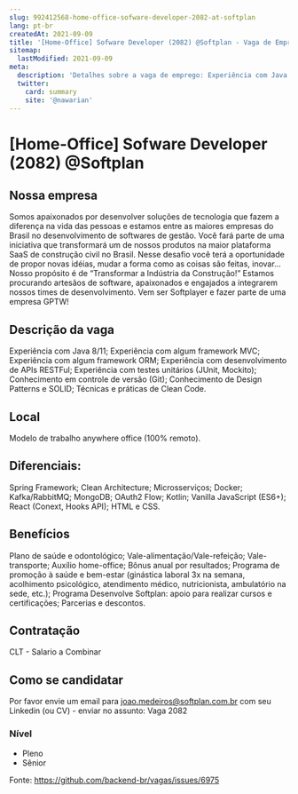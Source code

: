 ```yaml
---
slug: 992412568-home-office-sofware-developer-2082-at-softplan
lang: pt-br
createdAt: 2021-09-09
title: '[Home-Office] Sofware Developer (2082) @Softplan - Vaga de Emprego'
sitemap:
  lastModified: 2021-09-09
meta:
  description: 'Detalhes sobre a vaga de emprego: Experiência com Java 8/11; Experiência com algum framework MVC; Experiência com algum framework ORM; Experiência com desenvolvimento de APIs RESTFul; Experiência com testes unitários (JUnit, Mockito); Conhecimento em controle de versão (Git); Conhecimento de Design Patterns e SOLID; Técnicas e práticas de Clean Code.'
  twitter:
    card: summary
    site: '@nawarian'
---
```


# [Home-Office] Sofware Developer (2082) @Softplan

## Nossa empresa

Somos apaixonados por desenvolver soluções de tecnologia que fazem a diferença na vida das pessoas e estamos entre as maiores empresas do Brasil no desenvolvimento de softwares de gestão.
Você fará parte de uma iniciativa que transformará um de nossos produtos na maior plataforma SaaS de construção civil no Brasil.
Nesse desafio você terá a oportunidade de propor novas idéias, mudar a forma como as coisas são feitas, inovar… Nosso propósito é de “Transformar a Indústria da Construção!” Estamos procurando artesãos de software, apaixonados e engajados a integrarem nossos times de desenvolvimento. 
Vem ser Softplayer e fazer parte de uma empresa GPTW!

## Descrição da vaga

Experiência com Java 8/11;
Experiência com algum framework MVC;
Experiência com algum framework ORM;
Experiência com desenvolvimento de APIs RESTFul;
Experiência com testes unitários (JUnit, Mockito);
Conhecimento em controle de versão (Git);
Conhecimento de Design Patterns e SOLID;
Técnicas e práticas de Clean Code.

## Local

Modelo de trabalho anywhere office (100% remoto).

## Diferenciais:
Spring Framework;
Clean Architecture;
Microsserviços;
Docker;
Kafka/RabbitMQ;
MongoDB;
OAuth2 Flow;
Kotlin;
Vanilla JavaScript (ES6+);
React (Conext, Hooks API);
HTML e CSS.

## Benefícios

Plano de saúde e odontológico;
Vale-alimentação/Vale-refeição;
Vale-transporte;
Auxílio home-office;
Bônus anual por resultados;
Programa de promoção à saúde e bem-estar (ginástica laboral 3x na semana, acolhimento psicológico, atendimento médico, nutricionista, ambulatório na sede, etc.);
Programa Desenvolve Softplan: apoio para realizar cursos e certificações;
Parcerias e descontos.

## Contratação

CLT - Salario a Combinar

## Como se candidatar

Por favor envie um email para joao.medeiros@softplan.com.br com seu Linkedin (ou CV) - enviar no assunto: Vaga 2082

### Nível
- Pleno
- Sênior


Fonte: https://github.com/backend-br/vagas/issues/6975